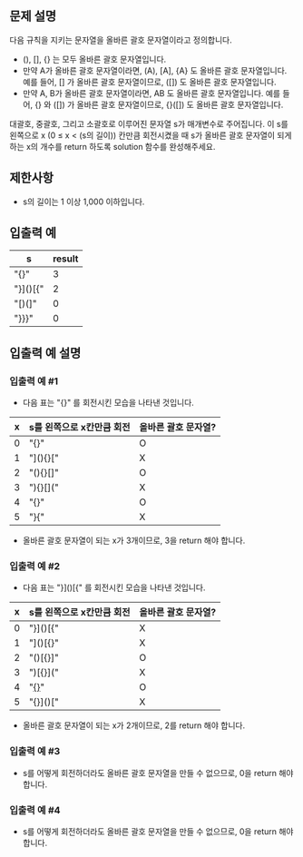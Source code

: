## 문제 설명
다음 규칙을 지키는 문자열을 올바른 괄호 문자열이라고 정의합니다.

- (), [], {} 는 모두 올바른 괄호 문자열입니다.
- 만약 A가 올바른 괄호 문자열이라면, (A), [A], {A} 도 올바른 괄호 문자열입니다. 예를 들어, [] 가 올바른 괄호 문자열이므로, ([]) 도 올바른 괄호 문자열입니다.
- 만약 A, B가 올바른 괄호 문자열이라면, AB 도 올바른 괄호 문자열입니다. 예를 들어, {} 와 ([]) 가 올바른 괄호 문자열이므로, {}([]) 도 올바른 괄호 문자열입니다.

대괄호, 중괄호, 그리고 소괄호로 이루어진 문자열 s가 매개변수로 주어집니다. 이 s를 왼쪽으로 x (0 ≤ x < (s의 길이)) 칸만큼 회전시켰을 때 s가 올바른 괄호 문자열이 되게 하는 x의 개수를 return 하도록 solution 함수를 완성해주세요.

## 제한사항
- s의 길이는 1 이상 1,000 이하입니다.
## 입출력 예
|s|	result|
|-|-|
|"[](){}"|	3|
|"}]()[{"|	2|
|"[)(]"|	0|
|"}}}"|	0|
## 입출력 예 설명
### 입출력 예 #1
- 다음 표는 "[](){}" 를 회전시킨 모습을 나타낸 것입니다.

|x|	s를 왼쪽으로 x칸만큼 회전|	올바른 괄호 문자열?|
|-|-|-|
|0|	"[](){}"|	O|
|1|	"](){}["|	X|
|2|	"(){}[]"|	O|
|3|	"){}[]("|	X|
|4|	"{}[]()"|	O|
|5|	"}[](){"|	X|
- 올바른 괄호 문자열이 되는 x가 3개이므로, 3을 return 해야 합니다.
### 입출력 예 #2

- 다음 표는 "}]()[{" 를 회전시킨 모습을 나타낸 것입니다.

|x|	s를 왼쪽으로 x칸만큼 회전|	올바른 괄호 문자열?|
|-|-|-|
|0|	"}]()[{"|	X|
|1|	"]()[{}"|	X|
|2|	"()[{}]"|	O|
|3|	")[{}]("|	X|
|4|	"[{}]()"|	O|
|5|	"{}]()["|	X|
- 올바른 괄호 문자열이 되는 x가 2개이므로, 2를 return 해야 합니다.
### 입출력 예 #3

- s를 어떻게 회전하더라도 올바른 괄호 문자열을 만들 수 없으므로, 0을 return 해야 합니다.
### 입출력 예 #4

- s를 어떻게 회전하더라도 올바른 괄호 문자열을 만들 수 없으므로, 0을 return 해야 합니다.